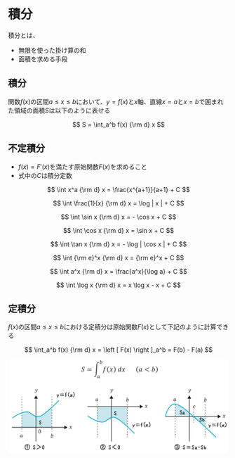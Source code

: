 # 積分

積分とは、

- 無限を使った掛け算の和
- 面積を求める手段

## 積分

関数$f(x)$の区間$a \leq x \leq b$において、$y = f(x)$と$x$軸、直線$x=a$と$x=b$で囲まれた領域の面積$S$は以下のように表せる

$$
S = \int_a^b f(x) {\rm d} x
$$

## 不定積分

- $f(x) = F'(x)$を満たす原始関数$F(x)$を求めること
- 式中の$C$は積分定数

$$
\int x^a {\rm d} x = \frac{x^{a+1}}{a+1} + C
$$

$$
\int \frac{1}{x} {\rm d} x = \log | x | + C
$$

$$
\int \sin x {\rm d} x = - \cos x + C
$$

$$
\int \cos x {\rm d} x = \sin x + C
$$

$$
\int \tan x {\rm d} x = - \log | \cos x | + C
$$

$$
\int {\rm e}^x {\rm d} x = {\rm e}^x + C
$$

$$
\int a^x {\rm d} x = \frac{a^x}{\log a} + C
$$

$$
\int \log x {\rm d} x = x \log x - x + C
$$

## 定積分

$f(x)$の区間$a \leq x \leq b$における定積分は原始関数$F(x)$として下記のように計算できる

$$
\int_a^b f(x) {\rm d} x = \left [ F(x) \right ]_a^b = F(b) - F(a)
$$

<div align="center">
    <img src="定積分.png" width=500">
</div>
